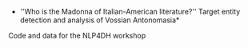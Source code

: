 * ''Who is the Madonna of Italian-American literature?'' Target entity
detection and analysis of Vossian Antonomasia*

Code and data for the NLP4DH workshop
